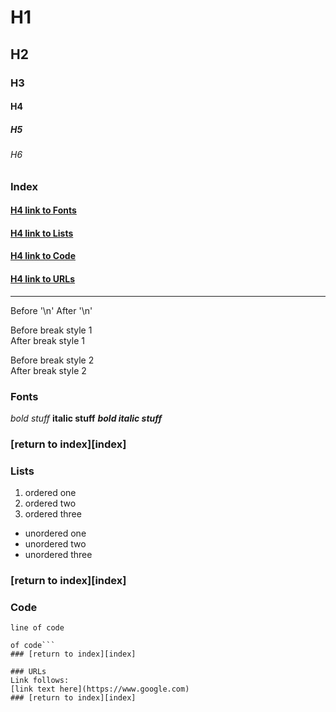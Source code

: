 # H1
## H2
### H3
#### H4
##### H5
###### H6

### Index
#### [H4 link to Fonts](#fonts)
#### [H4 link to Lists](#lists)
#### [H4 link to Code](#code)
#### [H4 link to URLs](#urls)

---

Before '\n'
After '\n'

Before break style 1<br/>
After break style 1

Before break style 2<br>
After break style 2

### Fonts
*bold stuff*
**italic stuff**
***bold italic stuff***
### [return to index][index]

### Lists
1. ordered one
2. ordered two
3. ordered three

- unordered one
- unordered two
- unordered three
### [return to index][index]

### Code
`line of code`

```two line block
of code```
### [return to index][index]

### URLs
Link follows:
[link text here](https://www.google.com)
### [return to index][index]


